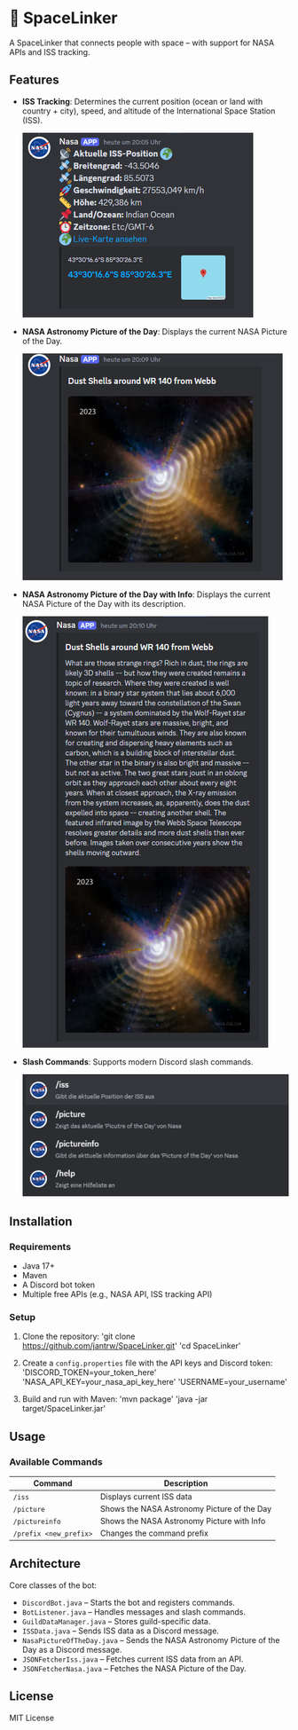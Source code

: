 # 🌌 SpaceLinker

A SpaceLinker that connects people with space – with support for NASA APIs and ISS tracking.

## Features

- **ISS Tracking**: Determines the current position (ocean or land with country + city), speed, and altitude of the International Space Station (ISS).

  ![ISS-Output](images/ISS_Output.png)

- **NASA Astronomy Picture of the Day**: Displays the current NASA Picture of the Day.

  ![NASA-Picture-Output](images/NasaPictureOfTheDay_Output.png)

- **NASA Astronomy Picture of the Day with Info**: Displays the current NASA Picture of the Day with its description.

  ![NASA-Picture-Info-Output](images/NasaPictureOfTheDayInfo_Output.png)

- **Slash Commands**: Supports modern Discord slash commands.

  ![Slash_Command](images/Slash_Command.png)

## Installation

### Requirements

- Java 17+
- Maven
- A Discord bot token
- Multiple free APIs (e.g., NASA API, ISS tracking API)

### Setup

1. Clone the repository:
   'git clone https://github.com/jantrw/SpaceLinker.git'
   'cd SpaceLinker'

2. Create a `config.properties` file with the API keys and Discord token:
   'DISCORD_TOKEN=your_token_here'
   'NASA_API_KEY=your_nasa_api_key_here'
   'USERNAME=your_username'

3. Build and run with Maven:
   'mvn package'
   'java -jar target/SpaceLinker.jar'

## Usage

### Available Commands

| Command                | Description                                  |
| ---------------------- | -------------------------------------------- |
| `/iss`                 | Displays current ISS data                   |
| `/picture`             | Shows the NASA Astronomy Picture of the Day |
| `/pictureinfo`         | Shows the NASA Astronomy Picture with Info  |
| `/prefix <new_prefix>` | Changes the command prefix                  |

## Architecture

Core classes of the bot:

- `DiscordBot.java` – Starts the bot and registers commands.
- `BotListener.java` – Handles messages and slash commands.
- `GuildDataManager.java` – Stores guild-specific data.
- `ISSData.java` – Sends ISS data as a Discord message.
- `NasaPictureOfTheDay.java` – Sends the NASA Astronomy Picture of the Day as a Discord message.
- `JSONFetcherIss.java` – Fetches current ISS data from an API.
- `JSONFetcherNasa.java` – Fetches the NASA Picture of the Day.

## License

MIT License
